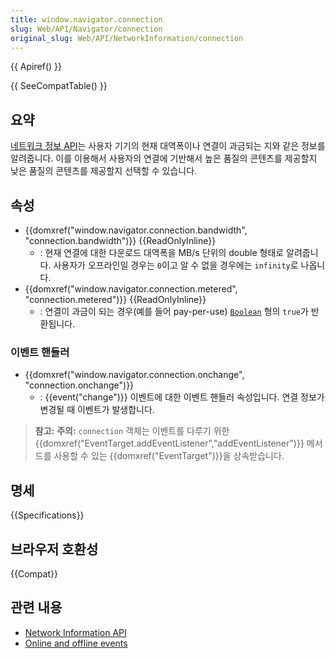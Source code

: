 ```yaml
---
title: window.navigator.connection
slug: Web/API/Navigator/connection
original_slug: Web/API/NetworkInformation/connection
---
```

{{ Apiref() }}

{{ SeeCompatTable() }}

## 요약

[네트워크 정보 API](/ko/docs/WebAPI/Network_Information "/en-US/docs/WebAPI/Network_Information")는 사용자 기기의 현재 대역폭이나 연결이 과금되는 지와 같은 정보를 알려줍니다. 이를 이용해서 사용자의 연결에 기반해서 높은 품질의 콘텐츠를 제공할지 낮은 품질의 콘텐츠를 제공할지 선택할 수 있습니다.

## 속성

- {{domxref("window.navigator.connection.bandwidth", "connection.bandwidth")}} {{ReadOnlyInline}}
  - : 현재 연결에 대한 다운로드 대역폭을 MB/s 단위의 double 형태로 알려줍니다. 사용자가 오프라인일 경우는 `0`이고 알 수 없을 경우에는 `infinity`로 나옵니다.
- {{domxref("window.navigator.connection.metered", "connection.metered")}} {{ReadOnlyInline}}
  - : 연결이 과금이 되는 경우(예를 들어 pay-per-use) [`Boolean`](/ko/JavaScript/Reference/Global_Objects/Boolean "ko/JavaScript/Reference/Global_Objects/Boolean") 형의 `true`가 반환됩니다.

### 이벤트 핸들러

- {{domxref("window.navigator.connection.onchange", "connection.onchange")}}
  - : {{event("change")}} 이벤트에 대한 이벤트 핸들러 속성입니다. 연결 정보가 변경될 때 이벤트가 발생합니다.

> **참고:** **주의:** `connection` 객체는 이벤트를 다루기 위한 {{domxref("EventTarget.addEventListener","addEventListener")}} 메서드를 사용할 수 있는 {{domxref("EventTarget")}}을 상속받습니다.

## 명세

{{Specifications}}

## 브라우저 호환성

{{Compat}}

## 관련 내용

- [Network Information API](/ko/docs/WebAPI/Network_Information "/en-US/docs/WebAPI/Network_Information")
- [Online and offline events](/ko/Online_and_offline_events "en/Online_and_offline_events")
